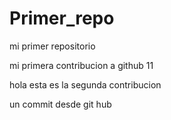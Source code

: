 # Primer_repo

mi primer repositorio 

mi primera contribucion a github 11

hola esta es la segunda contribucion 

un commit desde git hub 
